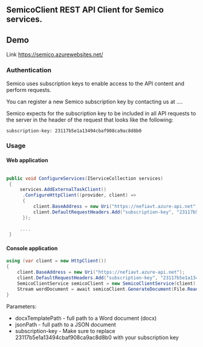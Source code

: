  ## SemicoClient REST API Client for Semico services.

## Demo 
Link https://semico.azurewebsites.net/


### Authentication

Semico uses subscription keys to enable access to the API content and perform requests.

You can register a new Semico subscription key by contacting us at ....

Semico expects for the subscription key to be included in all API requests to the server in the header of the request that looks like the following:

`subscription-key: 23117b5e1a13494cbaf908ca9ac8d8b0`


### Usage

#### Web application

```c#

public void ConfigureServices(IServiceCollection services)
 {
     services.AddExternalTaskClient()
      .ConfigureHttpClient((provider, client) =>
      {
          client.BaseAddress = new Uri("https://nefiavt.azure-api.net");
          client.DefaultRequestHeaders.Add("subscription-key", "23117b5e1a13494cbaf908ca9ac8d8b0");
      });
     
     ....
 }

```

#### Console application
```c#
using (var client = new HttpClient())
{
    client.BaseAddress = new Uri("https://nefiavt.azure-api.net");
    client.DefaultRequestHeaders.Add("subscription-key", "23117b5e1a13494cbaf908ca9ac8d8b0");
    SemicoClientService semicoClient = new SemicoClientService(client);
    Stream wordDocument = await semicoClient.GenerateDocument(File.ReadAllBytes(docxTemplatePath), File.ReadAllBytes(jsonPath));
}

```

Parameters:
* docxTemplatePath - full path to a Word document (docx)
* jsonPath - full path to a JSON document
* subscription-key - Make sure to replace 23117b5e1a13494cbaf908ca9ac8d8b0 with your subscription key